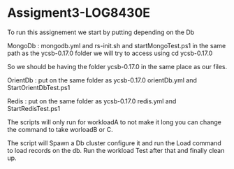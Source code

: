 # Assigment3-LOG8430E

To run this assignement we start by putting depending on the Db 

MongoDb : mongodb.yml and rs-init.sh and startMongoTest.ps1 in the same path as the ycsb-0.17.0 folder we will try to access using cd ycsb-0.17.0 

So we should be having the folder ycsb-0.17.0 in the same place as our files.

OrientDb : put on the same folder as ycsb-0.17.0 orientDb.yml and StartOrientDbTest.ps1

Redis : put on the same folder as ycsb-0.17.0 redis.yml and StartRedisTest.ps1


The scripts will only run for workloadA to not make it long you can change the command to take worloadB or C.

The script will Spawn a Db cluster configure it and run the Load command to load records on the db. Run the workload Test after that and finally clean up.
